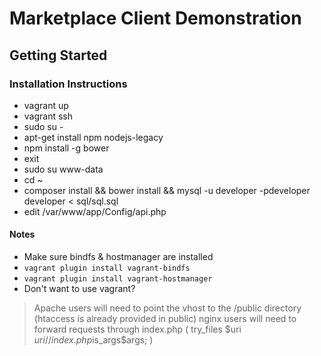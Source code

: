 # Marketplace Client Demonstration #

## Getting Started ##

### Installation Instructions ###

* vagrant up
* vagrant ssh
* sudo su -
* apt-get install npm nodejs-legacy
* npm install -g bower
* exit
* sudo su www-data
* cd ~
* composer install && bower install && mysql -u developer -pdeveloper developer < sql/sql.sql
* edit /var/www/app/Config/api.php

#### Notes ####
* Make sure bindfs & hostmanager are installed
* ```vagrant plugin install vagrant-bindfs```
* ```vagrant plugin install vagrant-hostmanager```
* Don't want to use vagrant? 
> Apache users will need to point the vhost to the /public directory (htaccess is already provided in public)
> nginx users will need to forward requests through index.php ( try_files $uri $uri/ /index.php$is_args$args; )

